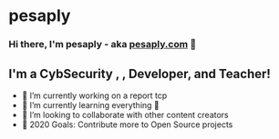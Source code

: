 # pesaply
### Hi there, I'm pesaply - aka [pesaply.com][website] 👋

## I'm a CybSecurity , , Developer, and Teacher!
- 🔭 I’m currently working on a report tcp
- 🌱 I’m currently learning everything 🤣
- 👯 I’m looking to collaborate with other content creators
- 🥅 2020 Goals: Contribute more to Open Source projects

[website]: https://pesaply.com
[twitter]: https://twitter.com/macfranci
[linkedin]: https://linkedin.com/in/pesaply
